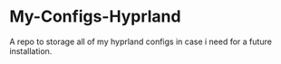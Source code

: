 # My-Configs-Hyprland
A repo to storage all of my hyprland configs in case i need for a future installation.
